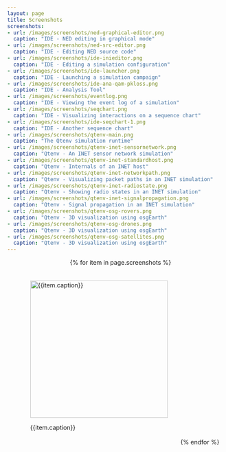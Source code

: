 ```yaml
---
layout: page
title: Screenshots
screenshots:
- url: /images/screenshots/ned-graphical-editor.png
  caption: "IDE - NED editing in graphical mode"
- url: /images/screenshots/ned-src-editor.png
  caption: "IDE - Editing NED source code"
- url: /images/screenshots/ide-inieditor.png
  caption: "IDE - Editing a simulation configuration"
- url: /images/screenshots/ide-launcher.png
  caption: "IDE - Launching a simulation campaign"
- url: /images/screenshots/ide-ana-qam-pkloss.png
  caption: "IDE - Analysis Tool"
- url: /images/screenshots/eventlog.png
  caption: "IDE - Viewing the event log of a simulation"
- url: /images/screenshots/seqchart.png
  caption: "IDE - Visualizing interactions on a sequence chart"
- url: /images/screenshots/ide-seqchart-1.png
  caption: "IDE - Another sequence chart"
- url: /images/screenshots/qtenv-main.png
  caption: "The Qtenv simulation runtime"
- url: /images/screenshots/qtenv-inet-sensornetwork.png
  caption: "Qtenv - An INET sensor network simulation"
- url: /images/screenshots/qtenv-inet-standardhost.png
  caption: "Qtenv - Internals of an INET host"
- url: /images/screenshots/qtenv-inet-networkpath.png
  caption: "Qtenv - Visualizing packet paths in an INET simulation"
- url: /images/screenshots/qtenv-inet-radiostate.png
  caption: "Qtenv - Showing radio states in an INET simulation"
- url: /images/screenshots/qtenv-inet-signalpropagation.png
  caption: "Qtenv - Signal propagation in an INET simulation"
- url: /images/screenshots/qtenv-osg-rovers.png
  caption: "Qtenv - 3D visualization using osgEarth"
- url: /images/screenshots/qtenv-osg-drones.png
  caption: "Qtenv - 3D visualization using osgEarth"
- url: /images/screenshots/qtenv-osg-satellites.png
  caption: "Qtenv - 3D visualization using osgEarth"
---
```


<ul style="display: flex; flex-wrap: wrap; justify-content: space-evenly; align-items: flex-end">
{% for item in page.screenshots %}
  <li style="margin: 20px; list-style: none;">
    <p><img class="materialboxed" data-caption="{{item.caption}}" src="{{item.url}}" alt="{{item.caption}}" width="320" /></p>
    <p>{{item.caption}}</p>
  </li>
{% endfor %}
</ul>
